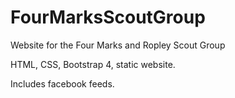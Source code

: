 # FourMarksScoutGroup
Website for the Four Marks and Ropley Scout Group

HTML, CSS, Bootstrap 4, static website.

Includes facebook feeds.
